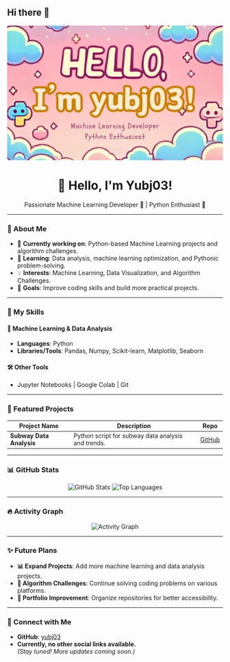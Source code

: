 ## Hi there 👋

<!-- 멋진 배너 -->
<p align="center">
  <img src="https://github.com/yubj03/yubj03/blob/main/github_banner_re2.png" alt="Banner" />
</p>

<h1 align="center">👋 Hello, I'm Yubj03!</h1>

<p align="center">
  Passionate Machine Learning Developer 🚀 | Python Enthusiast 🐍  
</p>

---

### 🌟 About Me
- 🔭 **Currently working on**: Python-based Machine Learning projects and algorithm challenges.
- 🌱 **Learning**: Data analysis, machine learning optimization, and Pythonic problem-solving.
- 💡 **Interests**: Machine Learning, Data Visualization, and Algorithm Challenges.
- 🎯 **Goals**: Improve coding skills and build more practical projects.

---

### 🚀 My Skills
#### 🧠 Machine Learning & Data Analysis
- **Languages**: Python
- **Libraries/Tools**: Pandas, Numpy, Scikit-learn, Matplotlib, Seaborn

#### 🛠️ Other Tools
- Jupyter Notebooks | Google Colab | Git

---

### 📂 Featured Projects
| **Project Name**         | **Description**                                      | **Repo**                                  |
|---------------------------|-----------------------------------------------------|-------------------------------------------|
| **Subway Data Analysis**  | Python script for subway data analysis and trends.  | [GitHub](https://github.com/yubj03/subway_data) |

---

### 📊 GitHub Stats
<p align="center">
  <img src="https://github-readme-stats.vercel.app/api?username=yubj03&show_icons=true&theme=radical" alt="GitHub Stats" />
  <img src="https://github-readme-stats.vercel.app/api/top-langs/?username=yubj03&layout=compact&theme=radical" alt="Top Languages" />
</p>

---

### 🔥 Activity Graph
<p align="center">
  <img src="https://github-readme-activity-graph.vercel.app/graph?username=yubj03&theme=radical" alt="Activity Graph" />
</p>

---

### ✨ Future Plans
- **📊 Expand Projects**: Add more machine learning and data analysis projects.
- **📖 Algorithm Challenges**: Continue solving coding problems on various platforms.
- **🌟 Portfolio Improvement**: Organize repositories for better accessibility.

---

### 🤝 Connect with Me
- **GitHub**: [yubj03](https://github.com/yubj03)
- **Currently, no other social links available.**  
  *(Stay tuned! More updates coming soon.)*

